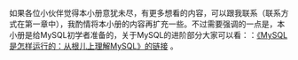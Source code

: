 如果各位小伙伴觉得本小册意犹未尽，有更多想看的内容，可以跟我联系（联系方式在第一章中），我酌情将本小册的内容再扩充一些。不过需要强调的一点是，本小册是给MySQL初学者准备的，关于MySQL的进阶部分大家可以看：：[《MySQL是怎样运行的：从根儿上理解MySQL》的链接](https://juejin.cn/book/6844733769996304392?referrer=5bff96c6e51d45452f2d6f95) 。
